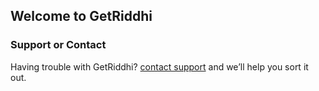 ## Welcome to GetRiddhi



### Support or Contact

Having trouble with GetRiddhi?  [contact support](mailto:help@getriddhi.com) and we’ll help you sort it out.
